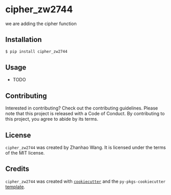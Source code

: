 # cipher_zw2744

we are adding the cipher function

## Installation

```bash
$ pip install cipher_zw2744
```

## Usage

- TODO

## Contributing

Interested in contributing? Check out the contributing guidelines. Please note that this project is released with a Code of Conduct. By contributing to this project, you agree to abide by its terms.

## License

`cipher_zw2744` was created by Zhanhao Wang. It is licensed under the terms of the MIT license.

## Credits

`cipher_zw2744` was created with [`cookiecutter`](https://cookiecutter.readthedocs.io/en/latest/) and the `py-pkgs-cookiecutter` [template](https://github.com/py-pkgs/py-pkgs-cookiecutter).
